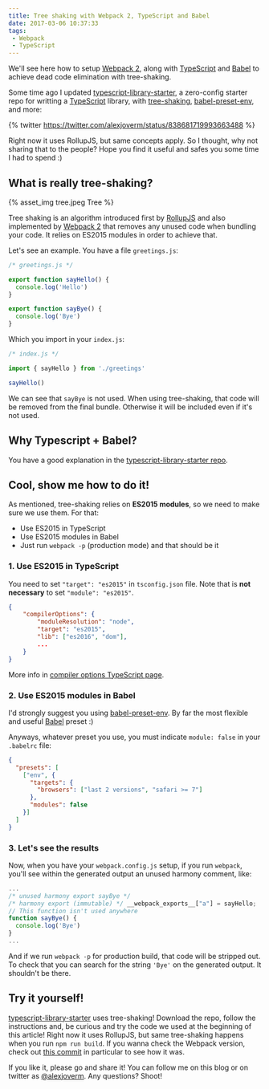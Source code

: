 ```yaml
---
title: Tree shaking with Webpack 2, TypeScript and Babel
date: 2017-03-06 10:37:33
tags:
 - Webpack
 - TypeScript
---
```


We'll see here how to setup [Webpack 2](https://webpack.js.org), along with [TypeScript](https://www.typescriptlang.org/) and [Babel](https://babeljs.io/) to achieve dead code elimination with tree-shaking.

<!-- more -->

Some time ago I updated [typescript-library-starter](https://github.com/alexjoverm/typescript-library-starter), a zero-config starter repo for writting a [TypeScript](https://www.typescriptlang.org/)  library, with [tree-shaking](https://webpack.js.org/guides/tree-shaking), [babel-preset-env](https://github.com/babel/babel-preset-env), and more:

{% twitter https://twitter.com/alexjoverm/status/838681719993663488 %}

Right now it uses RollupJS, but same concepts apply. So I thought, why not sharing that to the people? Hope you find it useful and safes you some time I had to spend :)

## What is really tree-shaking?

{% asset_img tree.jpeg Tree %}

Tree shaking is an algorithm introduced first by [RollupJS](http://rollupjs.org/) and also implemented by [Webpack 2](https://webpack.js.org/guides/tree-shaking) that removes any unused code when bundling your code. It relies on ES2015 modules in order to achieve that.

Let's see an example. You have a file `greetings.js`:

```javascript
/* greetings.js */

export function sayHello() {
  console.log('Hello')
}

export function sayBye() {
  console.log('Bye')
}
```

Which you import in your `index.js`:

```javascript
/* index.js */

import { sayHello } from './greetings'

sayHello()
```

We can see that `sayBye` is not used. When using tree-shaking, that code will be removed from the final bundle. Otherwise it will be included even if it's not used.

## Why Typescript + Babel?

You have a good explanation in the [typescript-library-starter repo](https://github.com/alexjoverm/typescript-library-starter#why-using-typescript-and-babel).

## Cool, show me how to do it!

As mentioned, tree-shaking relies on **ES2015 modules**, so we need to make sure we use them. For that:

 - Use ES2015 in TypeScript
 - Use ES2015 modules in Babel
 - Just run `webpack -p` (production mode) and that should be it

### 1. Use ES2015 in TypeScript

You need to set `"target": "es2015"` in `tsconfig.json` file. Note that is **not necessary** to set `"module": "es2015"`.

```json
{
    "compilerOptions": {
        "moduleResolution": "node",
        "target": "es2015",
        "lib": ["es2016", "dom"],
        ...
    }
}
```

More info in [compiler options TypeScript page](https://www.typescriptlang.org/docs/handbook/compiler-options.html).

### 2. Use ES2015 modules in Babel

I'd strongly suggest you using [babel-preset-env](https://github.com/babel/babel-preset-env). By far the most flexible and useful [Babel](https://babeljs.io/) preset :)

Anyways, whatever preset you use, you must indicate `module: false` in your `.babelrc` file:

```json
{
  "presets": [
    ["env", {
      "targets": {
        "browsers": ["last 2 versions", "safari >= 7"]
      },
      "modules": false
    }]
  ]
}
```

### 3. Let's see the results

Now, when you have your `webpack.config.js` setup, if you run `webpack`, you'll see within the generated output an unused harmony comment, like:

```javascript
...
/* unused harmony export sayBye */
/* harmony export (immutable) */ __webpack_exports__["a"] = sayHello;
// This function isn't used anywhere
function sayBye() {
  console.log('Bye')
}
...
```

And if we run `webpack -p` for production build, that code will be stripped out. To check that you can search for the string `'Bye'` on the generated output. It shouldn't be there.

## Try it yourself!

[typescript-library-starter](https://github.com/alexjoverm/typescript-library-starter) uses tree-shaking! Download the repo, follow the instructions and, be curious and try the code we used at the beginning of this article! Right now it uses RollupJS, but same tree-shaking happens when you run `npm run build`. If you wanna check the Webpack version, check out [this commit](https://github.com/alexjoverm/typescript-library-starter/tree/edd71c19b8d1dcd0b42dc19e0e4ee4b8a7216250) in particular to see how it was.

If you like it, please go and share it! You can follow me on this blog or on twitter as [@alexjoverm](https://twitter.com/alexjoverm). Any questions? Shoot!
